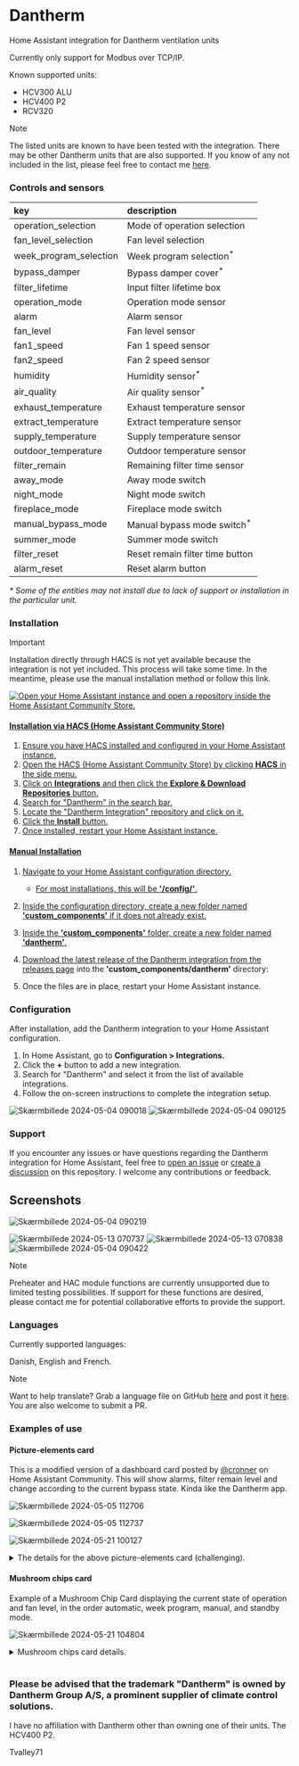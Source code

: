 # Dantherm

Home Assistant integration for Dantherm ventilation units

Currently only support for Modbus over TCP/IP.

Known supported units:

- HCV300 ALU
- HCV400 P2
- RCV320

> [!NOTE]
> The listed units are known to have been tested with the integration. There may be other Dantherm units that are also supported. If you know of any not included in the list, please feel free to contact me [here](https://github.com/Tvalley71/dantherm/discussions/new?category=general).

### Controls and sensors

| key                    | description                           |
| :--------------------- | :------------------------------------ |
| operation_selection    | Mode of operation selection           |
| fan_level_selection    | Fan level selection                   |
| week_program_selection | Week program selection<sup>\*<sup>    |
| bypass_damper          | Bypass damper cover<sup>\*<sup>       |
| filter_lifetime        | Input filter lifetime box             |
| operation_mode         | Operation mode sensor                 |
| alarm                  | Alarm sensor                          |
| fan_level              | Fan level sensor                      |
| fan1_speed             | Fan 1 speed sensor                    |
| fan2_speed             | Fan 2 speed sensor                    |
| humidity               | Humidity sensor<sup>\*<sup>           |
| air_quality            | Air quality sensor<sup>\*<sup>        |
| exhaust_temperature    | Exhaust temperature sensor            |
| extract_temperature    | Extract temperature sensor            |
| supply_temperature     | Supply temperature sensor             |
| outdoor_temperature    | Outdoor temperature sensor            |
| filter_remain          | Remaining filter time sensor          |
| away_mode              | Away mode switch                      |
| night_mode             | Night mode switch                     |
| fireplace_mode         | Fireplace mode switch                 |
| manual_bypass_mode     | Manual bypass mode switch<sup>\*<sup> |
| summer_mode            | Summer mode switch                    |
| filter_reset           | Reset remain filter time button       |
| alarm_reset            | Reset alarm button                    |

_\* Some of the entities may not install due to lack of support or installation in the particular unit._

### Installation

> [!IMPORTANT]
> Installation directly through HACS is not yet available because the integration is not yet included. This process will take some time. In the meantime, please use the manual installation method or follow this link.
>
> <a href="https://my.home-assistant.io/redirect/hacs_repository/?owner=Tvalley71&amp;repository=dantherm"><img src="https://my.home-assistant.io/badges/hacs_repository.svg" alt="Open your Home Assistant instance and open a repository inside the Home Assistant Community Store." width="" height="">

#### Installation via HACS (Home Assistant Community Store)

1. Ensure you have HACS installed and configured in your Home Assistant instance.
2. Open the HACS (Home Assistant Community Store) by clicking **HACS** in the side menu.
3. Click on **Integrations** and then click the **Explore & Download Repositories** button.
4. Search for "Dantherm" in the search bar.
5. Locate the "Dantherm Integration" repository and click on it.
6. Click the **Install** button.
7. Once installed, restart your Home Assistant instance.

#### Manual Installation

1. Navigate to your Home Assistant configuration directory.

    - For most installations, this will be **'/config/'**.

2. Inside the configuration directory, create a new folder named **'custom_components'** if it does not already exist.
3. Inside the **'custom_components'** folder, create a new folder named **'dantherm'**.
4. Download the latest release of the Dantherm integration from the [releases page](https://github.com/Tvalley71/dantherm/releases/latest) into the **'custom_components/dantherm'** directory:
5. Once the files are in place, restart your Home Assistant instance.

### Configuration

After installation, add the Dantherm integration to your Home Assistant configuration.

1. In Home Assistant, go to **Configuration > Integrations.**
2. Click the **+** button to add a new integration.
3. Search for "Dantherm" and select it from the list of available integrations.
4. Follow the on-screen instructions to complete the integration setup.

![Skærmbillede 2024-05-04 090018](https://github.com/Tvalley71/dantherm/assets/83084467/f085a769-c55c-45f1-952e-6ee8884eaad1)
![Skærmbillede 2024-05-04 090125](https://github.com/Tvalley71/dantherm/assets/83084467/1a66e37c-3c0e-498d-995f-c2bb5c778f35)

### Support

If you encounter any issues or have questions regarding the Dantherm integration for Home Assistant, feel free to [open an issue](https://github.com/Tvalley71/dantherm/issues/new) or [create a discussion](https://github.com/Tvalley71/dantherm/discussions/new?category=general) on this repository. I welcome any contributions or feedback.


## Screenshots

![Skærmbillede 2024-05-04 090219](https://github.com/Tvalley71/dantherm/assets/83084467/fa9b31b6-5ec8-4c3b-a381-ef7061495560)

![Skærmbillede 2024-05-13 070737](https://github.com/Tvalley71/dantherm/assets/83084467/d6493c4e-ab10-493d-b2ec-c4f192383192)
![Skærmbillede 2024-05-13 070838](https://github.com/Tvalley71/dantherm/assets/83084467/8032983f-f55e-425e-8c55-c8d2ae918ea7)
![Skærmbillede 2024-05-04 090422](https://github.com/Tvalley71/dantherm/assets/83084467/4b2665b1-6abe-491b-8c3b-e5b3322402ee)

> [!NOTE]
> Preheater and HAC module functions are currently unsupported due to limited testing possibilities. If support for these functions are desired, please contact me for potential collaborative efforts to provide the support.

### Languages

Currently supported languages:

Danish, English and French.

> [!NOTE]
> Want to help translate? Grab a language file on GitHub [here](./custom_components/dantherm/translations) and post it [here](https://github.com/Tvalley71/dantherm/discussions/new?category=general). You are also welcome to submit a PR.

### Examples of use

#### Picture-elements card

This is a modified version of a dashboard card posted by [@cronner](https://www.github.com/cronner) on Home Assistant Community. This will show alarms, filter remain level and change according to the current bypass state. Kinda like the Dantherm app.

![Skærmbillede 2024-05-05 112706](https://github.com/Tvalley71/dantherm/assets/83084467/dcea2ed2-ac9e-47b8-aae3-0c6da6118224)

![Skærmbillede 2024-05-05 112737](https://github.com/Tvalley71/dantherm/assets/83084467/1a0c077b-8e09-4fb2-b479-85f52a25c782)

![Skærmbillede 2024-05-21 100127](https://github.com/Tvalley71/dantherm/assets/83084467/4254563b-7789-440a-a19e-231932291ce0)

<details>

<summary>The details for the above picture-elements card (challenging).</summary>

####

I might consider creating a custom card based on this in the future.

To integrate this into your dashboard, begin by downloading and extracting this [zip file](https://github.com/Tvalley71/dantherm/files/15212350/picture-elements-card.zip). Copy the contained files into the "www" folder within your configuration directory.

Next, insert the following code into your dashboard. If your Home Assistant setup uses a language other than English, make sure to modify the entity names in the code accordingly. You also need to create the below helper template sensor.

#### The code

```yaml
- type: picture-elements
  image: /local/dantherm1.png
  elements:
    - type: image
      entity: sensor.dantherm_filter_remain_level
      state_image:
        "0": /local/dantherm4.png
        "1": /local/dantherm5.png
        "2": /local/dantherm6.png
        "3": /local/dantherm7.png
      style:
        left: 0%
        top: 0%
        transform: scale(1,1)
      tap_action:
        action: none
    - type: image
      entity: cover.dantherm_bypass_damper
      state_image:
        closed: /local/dantherm2.png
        closing: /local/dantherm2.png
        open: /local/dantherm3.png
        opening: /local/dantherm3.png
      style:
        left: 26.6%
        top: 51%
        transform: scale(0.7,0.7)
      tap_action:
        action: more-info
    - type: conditional
      conditions:
        - entity: sensor.dantherm_alarm
          state_not: "0"
      elements:
        - type: state-label
          entity: sensor.dantherm_alarm
          style:
            top: 15%
            left: 50%
            width: 100%
            font-weight: bold
            text-align: center
            color: white
            background-color: red
            opacity: 70%
    - type: state-label
      entity: select.dantherm_operation_selection
      style:
        top: 45%
        left: 36%
        font-weight: bold
        text-align: center;
        font-size: 100%
    - type: state-label
      entity: sensor.dantherm_humidity
      style:
        top: 29%
        left: 38%
        font-size: 125%
    - type: state-label
      entity: select.dantherm_fan_selection
      style:
        top: 29%
        left: 63%
        font-size: 125%
    - type: conditional
      conditions:
        - entity: cover.dantherm_bypass_damper
          state:
            - closed
            - closing
      elements:
        - type: state-label
          entity: sensor.dantherm_outdoor_temperature
          style:
            top: 64.5%
            left: 78%
        - type: state-label
          entity: sensor.dantherm_extract_temperature
          style:
            top: 64.5%
            left: 49%
        - type: state-label
          entity: sensor.dantherm_exhaust_temperature
          style:
            top: 81%
            left: 78%
        - type: state-label
          entity: sensor.dantherm_supply_temperature
          style:
            top: 81%
            left: 49%
    - type: conditional
      conditions:
        - entity: cover.dantherm_bypass_damper
          state:
            - open
            - opening
      elements:
        - type: state-label
          entity: sensor.dantherm_extract_temperature
          style:
            top: 64.5%
            left: 49%
        - type: state-label
          entity: sensor.dantherm_outdoor_temperature
          style:
            top: 81%
            left: 78%
```

#### Helper template sensor.

![Skærmbillede 2024-05-04 094747](https://github.com/Tvalley71/dantherm/assets/83084467/49b4e3b5-e419-458d-ada8-ffc3a92e0395)

</details>

#### Mushroom chips card

Example of a Mushroom Chip Card displaying the current state of operation and fan level, in the order automatic, week program, manual, and standby mode.

![Skærmbillede 2024-05-21 104804](https://github.com/Tvalley71/dantherm/assets/83084467/075df325-03e1-4855-bb74-a4cf90780266)

<details>

<summary>Mushroom chips card details.</summary>

####


#### Mode of operation and fan level chips card (shown above)

```yaml

  - type: custom:mushroom-chips-card
    chips:
      - type: conditional
        conditions:
          - condition: state
            entity: sensor.dantherm_fan_level
            state_not: unavailable
        chip:
          type: entity
          entity: sensor.dantherm_fan_level
          icon_color: blue

```

#### Alert chips card

Alert chip displaying any current alert along with its descriptions. A hold action is available to attempt resetting the alarm.

```yaml

  - type: custom:mushroom-chips-card
    chips:
      - type: conditional
        conditions:
          - condition: state
            entity: sensor.dantherm_alarm
            state_not: unavailable
          - condition: state
            entity: sensor.dantherm_alarm
            state_not: '0'
        chip:
          type: entity
          entity: sensor.dantherm_alarm
          icon_color: red
          hold_action:
            action: call-service
            service: button.press
            data: {}
            target:
              entity_id: button.dantherm_reset_alarm

```

</details>

#

### Please be advised that the trademark "Dantherm" is owned by Dantherm Group A/S, a prominent supplier of climate control solutions.

I have no affiliation with Dantherm other than owning one of their units. The HCV400 P2.

Tvalley71
